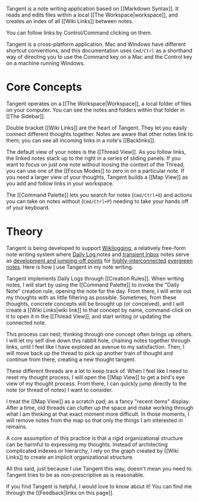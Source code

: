 Tangent is a note writing application based on [[Markdown Syntax]]. It reads and edits files within a local [[The Workspace|workspace]], and creates an index of all [[Wiki Links]] between notes.

You can follow links by Control/Command clicking on them.

Tangent is a cross-platform application. Mac and Windows have different shortcut conventions, and this documentation uses `Cmd/Ctrl` as a shorthand way of directing you to use the Command key on a Mac and the Control key on a machine running Windows.

# Core Concepts
Tangent operates on a [[The Workspace|Workspace]], a local folder of files on your computer. You can see the notes and folders within that folder in [[The Sidebar]].

Double bracket [[Wiki Links]] are the heart of Tangent. They let you easily connect different thoughts together. Notes are aware that other notes link to them; you can see all incoming links in a note's [[Backlinks]].

The default view of your notes is the [[Thread View]]. As you follow links, the linked notes stack up to the right in a series of sliding panels. If you want to focus on just one note without loosing the context of the Thread, you can use one of the [[Focus Modes]] to zero in on a particular note. If you need a larger view of your thoughts, Tangent builds a [[Map View]] as you add and follow links in your workspace.

The [[Command Palette]] lets you search for notes (`Cmd/Ctrl+O`) and actions you can take on notes without (`Cmd/Ctrl+P`) needing to take your hands off of your keyboard.

# Theory
Tangent is being developed to support [Wikilogging](https://everything-abridged.com/wikilogging), a relatively free-form note writing system where [Daily Log ](https://everything-abridged.com/daily_log)notes and [transient Inbox](https://everything-abridged.com/transient_notes) notes serve as [development and jumping-off points](https://everything-abridged.com/temporal_notes_anchor_evergreen_notes) for [highly-interconnected](https://everything-abridged.com/infinitely-connected_infinite-depth_tangents) [evergreen notes](https://everything-abridged.com/evergreen_memetic_notes). Here is how [I](https://everything-abridged.com/me) use Tangent in my note writing.

Tangent implements Daily Logs through [[Creation Rules]]. When writing notes, I will start by using the [[Command Palette]] to invoke the "Daily Note" creation rule, opening the note for the day. From there, I will write out my thoughts with as little filtering as possible. Sometimes, from these thoughts, concrete concepts will be brought up (or conceived), and I will create a [[Wiki Links|wiki link]] to that concept by name, command-click on it to open it in the [[Thread View]], and start writing or updating the connected note.

This process can nest; thinking through one concept often brings up others. I will let my self dive down this rabbit hole, chaining notes together through links, until I feel like I have explored an avenue to my satisfaction. Then, I will move back up the thread to pick up another train of thought and continue from there, creating a new thought tangent.

These different threads are a lot to keep track of. When I feel like I need to reset my thought process, I will open the [[Map View]] to get a bird's eye view of my thought process. From there, I can quickly jump directly to the note (or thread of notes) I want to consider.

I treat the [[Map View]] as a scratch pad; as a fancy "recent items" display. After a time, old threads can clutter up the space and make working through what I am thinking at that exact moment more difficult. In those moments, I will remove notes from the map so that only the things I am interested in remains.

A core assumption of this practice is that a rigid organizational structure can be harmful to expressing my thoughts. Instead of architecting complicated indexes or hierarchy, I rely on the graph created by [[Wiki Links]] to create an implicit organizational structure.

All this said, just because _I_ use Tangent this way, doesn't mean you need to. Tangent tries to be as non-prescriptive as is reasonable.

If you find Tangent is helpful, I would love to know about it! You can find me through the [[Feedback|links on this page]].